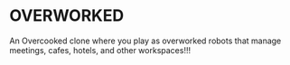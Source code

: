 # OVERWORKED
 An Overcooked clone where you play as overworked robots that manage meetings, cafes, hotels, and other workspaces!!!
